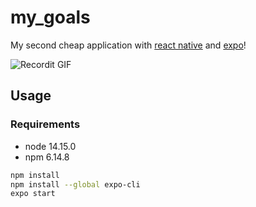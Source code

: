 # my_goals

My second cheap application with [react native](https://reactnative.dev/) and [expo](https://expo.io/)!

![Recordit GIF](https://github.com/trixky/meals_app/blob/main/demo/gif.gif)

## Usage

### Requirements

- node  14.15.0
- npm   6.14.8

``` bash
npm install
npm install --global expo-cli
expo start
```
